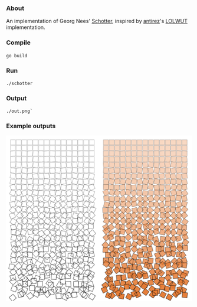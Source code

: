 ### About

An implementation of Georg Nees' [Schotter](http://www.medienkunstnetz.de/works/schotter/), inspired by [antirez](httsp://github.com/antirez)'s [LOLWUT](http://antirez.com/news/123) implementation.

### Compile

```
go build
```

### Run

```
./schotter
```

### Output

```
./out.png`
```

### Example outputs

![Two example outputs](example.png)

